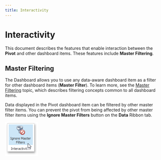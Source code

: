 ```yaml
---
title: Interactivity
---
```

# Interactivity
This document describes the features that enable interaction between the **Pivot** and other dashboard items. These features include **Master Filtering**.

## Master Filtering
The Dashboard allows you to use any data-aware dashboard item as a filter for other dashboard items (**Master Filter**). To learn more, see the [Master Filtering](../../../../../dashboard-for-desktop/articles/dashboard-designer/interactivity/master-filtering.md) topic, which describes filtering concepts common to all dashboard items.

Data displayed in the Pivot dashboard item can be filtered by other master filter items. You can prevent the pivot from being affected by other master filter items using the **Ignore Master Filters** button on the **Data** Ribbon tab.

![Pivot_IgnoreMasterFilters_Ribbon](../../../../images/Img25865.png)